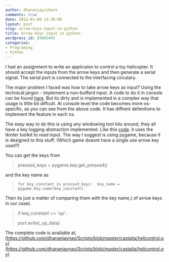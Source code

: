```yaml
---
author: dhananjayishere
comments: true
date: 2012-01-09 14:30:00
layout: post
slug: arrow-keys-input-in-python
title: Arrow Keys input in python.
wordpress_id: 93005403
categories:
- Programing
- Python
---
```


I had an assignment to write an applicaion to control a toy helicopter. It should accept the inputs from the arrow keys and then generate a serial signal. The serial port is connected to the interfacing circutary.

The major problem I faced was how to take arrow keys as input? Using the technical jargon - implement a non-bufferd input. A code to do it in console can be found [here](http://code.activestate.com/recipes/134892-getch-like-unbuffered-character-reading-from-stdin/). But its dirty and is implemented in a complex way that usage is little bit diffcult. At console level the code becomes more os-specific, as you can see from the above code. It has diffrent defenitions to implement the feature in each os.

The easy way to do this is using any windowing tool kits around, they all have a key logging abstraction implemented. Like this [code](http://stackoverflow.com/a/4205490). it uses the tkinter toolkit to read input. The way I suggest is using pygame, because it is designed to this stuff. (Which game doesnt have a single use arrow key used?)

You can get the keys from

> pressed_keys = pygame.key.get_pressed()

and the key name as

>
>
>     for key_constant in pressed_keys:  key_name = pygame.key.name(key_constant)


Then its just a matter of comparing them with the key name,( of arrow keys in our case).

> if key_constant == 'up':
>
> port.write(_up_data)


The complete code is available at, [https://github.com/dhananjaynav/Scripts/blob/master/castalia/helicontrol.py](https://github.com/dhananjaynav/Scripts/blob/master/castalia/helicontrol.py)
